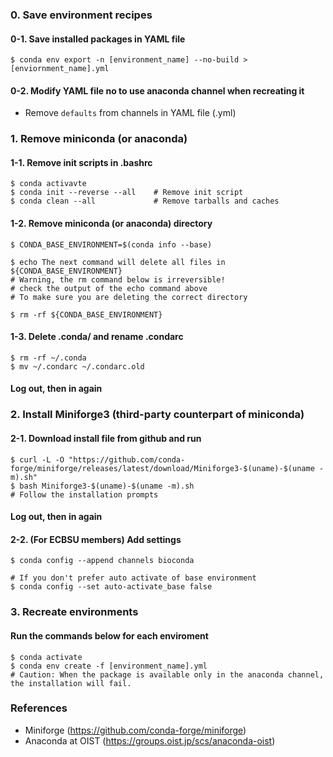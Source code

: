 ### 0. Save environment recipes

#### 0-1. Save installed packages in YAML file

```
$ conda env export -n [environment_name] --no-build > [enviornment_name].yml
```

#### 0-2. Modify YAML file no to use anaconda channel when recreating it

- Remove `defaults` from channels in YAML file (.yml)

### 1. Remove miniconda (or anaconda)

#### 1-1. Remove init scripts in .bashrc

```
$ conda activavte
$ conda init --reverse --all	# Remove init script
$ conda clean --all				# Remove tarballs and caches
```

#### 1-2. Remove miniconda (or anaconda) directory

```
$ CONDA_BASE_ENVIRONMENT=$(conda info --base)

$ echo The next command will delete all files in ${CONDA_BASE_ENVIRONMENT}
# Warning, the rm command below is irreversible!
# check the output of the echo command above
# To make sure you are deleting the correct directory

$ rm -rf ${CONDA_BASE_ENVIRONMENT}
```

#### 1-3. Delete .conda/ and rename .condarc

```
$ rm -rf ~/.conda
$ mv ~/.condarc ~/.condarc.old
```

#### Log out, then in again

### 2. Install Miniforge3 (third-party counterpart of miniconda)

#### 2-1. Download install file from github and run

```
$ curl -L -O "https://github.com/conda-forge/miniforge/releases/latest/download/Miniforge3-$(uname)-$(uname -m).sh"
$ bash Miniforge3-$(uname)-$(uname -m).sh
# Follow the installation prompts
```

#### Log out, then in again

#### 2-2. (For ECBSU members) Add settings

```
$ conda config --append channels bioconda

# If you don't prefer auto activate of base environment
$ conda config --set auto-activate_base false
```

### 3. Recreate environments

#### Run the commands below for each enviroment
```
$ conda activate
$ conda env create -f [environment_name].yml
# Caution: When the package is available only in the anaconda channel, the installation will fail.
```


### References
- Miniforge (https://github.com/conda-forge/miniforge)
- Anaconda at OIST (https://groups.oist.jp/scs/anaconda-oist)